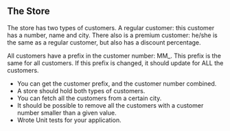 
## The Store 
The store has two types of customers. 
A regular customer: this customer has a number, name and city. 
There also is a premium customer: he/she is the same as a regular customer, but also has a discount percentage.

All customers have a prefix in the customer number: MM_. This prefix is the same for all customers. 
If this prefix is changed, it should update for ALL the customers. 

* You can get the customer prefix, and the customer number combined.
* A store should hold both types of customers.
* You can fetch all the customers from a certain city.
* It should be possible to remove all the customers with a customer number smaller than a given value.
* Wrote Unit tests for your application.

